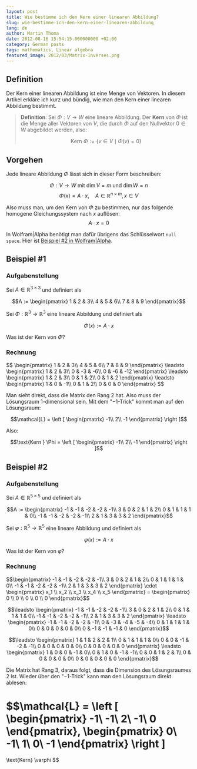 ```yaml
---
layout: post
title: Wie bestimme ich den Kern einer linearen Abbildung?
slug: wie-bestimme-ich-den-kern-einer-linearen-abbildung
lang: de
author: Martin Thoma
date: 2012-08-16 15:54:15.000000000 +02:00
category: German posts
tags: mathematics, Linear algebra
featured_image: 2012/03/Matrix-Inverses.png
---
```

## Definition

Der Kern einer linearen Abbildung ist eine Menge von Vektoren. In diesem Artikel erkläre ich kurz und bündig, wie man den Kern einer linearen Abbildung bestimmt.

> **Definition**: Sei $\Phi: V \rightarrow W$ eine lineare Abbildung. Der **Kern** von $\Phi$ ist die Menge aller Vektoren von $V$, die durch $\Phi$ auf den Nullvektor $0 \in W$ abgebildet werden, also:
>
> $$\text{Kern } \Phi := \{v \in V \mid \Phi(v) = 0\}$$

## Vorgehen

Jede lineare Abbildung $\Phi$ lässt sich in dieser Form beschreiben:

$$\Phi: V \rightarrow W \text{ mit } \dim V = m \text{ und } \dim W = n$$
$$\Phi(x) = A \cdot x, \quad A \in \mathbb{R}^{n \times m}, x \in V$$

Also muss man, um den Kern von $\Phi$ zu bestimmen, nur das folgende homogene Gleichungssystem nach $x$ auflösen:
$$A \cdot x = 0$$

In Wolfram|Alpha benötigt man dafür übrigens das Schlüsselwort `null space`. Hier ist [Beispiel #2 in Wolfram|Alpha](http://www.wolframalpha.com/input/?i=nullspace+%7B%7B-1%2C-1%2C-2%2C-2%2C-1%7D%2C%7B3%2C0%2C2%2C1%2C2%7D%2C%7B0%2C1%2C1%2C1%2C0%7D%2C%7B-1%2C-1%2C-2%2C-2%2C-1%7D%2C%7B2%2C1%2C3%2C3%2C2%7D%7D).

## Beispiel #1

### Aufgabenstellung
Sei $A \in \mathbb{R}^{3 \times 3}$ und definiert als

$$A := \begin{pmatrix}
1 & 2 & 3\\
4 & 5 & 6\\
7 & 8 & 9
\end{pmatrix}$$

Sei $\Phi: \mathbb{R}^3 \rightarrow \mathbb{R}^3$ eine lineare Abbildung und definiert als

$$\Phi(x) := A \cdot x$$

Was ist der Kern von $\Phi$?

<h3>Rechnung</h3>
$$
\begin{pmatrix}
1 & 2 & 3\\
4 & 5 & 6\\
7 & 8 & 9
\end{pmatrix}
\leadsto
\begin{pmatrix}
1 &  2 &  3\\
0 & -3 & -6\\
0 & -6 & -12
\end{pmatrix}
\leadsto
\begin{pmatrix}
1 & 2 & 3\\
0 & 1 & 2\\
0 & 1 & 2
\end{pmatrix}
\leadsto
\begin{pmatrix}
1 & 0 & -1\\
0 & 1 &  2\\
0 & 0 &  0
\end{pmatrix}
$$

Man sieht direkt, dass die Matrix den Rang 2 hat. Also muss der Lösungsraum 1-dimensional sein. Mit dem "$-1$-Trick" kommt man auf den Lösungsraum:

$$\mathcal{L} = \left [
\begin{pmatrix}
-1\\
2\\
-1
\end{pmatrix}
\right ]$$

Also:

$$\text{Kern } \Phi = \left [
\begin{pmatrix}
-1\\
2\\
-1
\end{pmatrix}
\right ]$$

## Beispiel #2

### Aufgabenstellung
Sei $A \in \mathbb{R}^{5 \times 5}$ und definiert als

$$A := \begin{pmatrix}
-1 & -1 & -2 & -2 & -1\\
3  &  0 &  2 &  1 &  2\\
0  &  1 &  1 &  1 &  0\\
-1 & -1 & -2 & -2 & -1\\
 2 &  1 &  3 &  3 &  2
\end{pmatrix}$$

Sei $\varphi: \mathbb{R}^5 \rightarrow \mathbb{R}^5$ eine lineare Abbildung und definiert als

$$\varphi(x) := A \cdot x$$

Was ist der Kern von $\varphi$?

<h3>Rechnung</h3>
$$\begin{pmatrix}
-1 & -1 & -2 & -2 & -1\\
3  &  0 &  2 &  1 &  2\\
0  &  1 &  1 &  1 &  0\\
-1 & -1 & -2 & -2 & -1\\
 2 &  1 &  3 &  3 &  2
\end{pmatrix} \cdot
\begin{pmatrix}
x_1 \\
x_2 \\
x_3 \\
x_4 \\
x_5
\end{pmatrix} =
\begin{pmatrix}
0 \\
0 \\
0 \\
0 \\
0
\end{pmatrix}$$

$$\leadsto
\begin{pmatrix}
-1 & -1 & -2 & -2 & -1\\
3  &  0 &  2 &  1 &  2\\
0  &  1 &  1 &  1 &  0\\
-1 & -1 & -2 & -2 & -1\\
 2 &  1 &  3 &  3 &  2
\end{pmatrix}
\leadsto
\begin{pmatrix}
-1 & -1 & -2 & -2 & -1\\
 0 & -3 & -4 & -5 & -4\\
 0 &  1 &  1 &  1 &  0\\
 0 &  0 &  0 &  0 &  0\\
 0 & -1 & -1 & -1 &  0
\end{pmatrix}$$

$$\leadsto
\begin{pmatrix}
 1 &  1 &  2 &  2 &  1\\
 0 &  1 &  1 &  1 &  0\\
 0 &  0 & -1 & -2 & -1\\
 0 &  0 &  0 &  0 &  0\\
 0 &  0 &  0 &  0 &  0
\end{pmatrix}
\leadsto
\begin{pmatrix}
 1 &  0 &  0 & -1 &  0\\
 0 &  1 &  0 & -1 & -1\\
 0 &  0 &  1 &  2 &  1\\
 0 &  0 &  0 &  0 &  0\\
 0 &  0 &  0 &  0 &  0
\end{pmatrix}$$

Die Matrix hat Rang 3, daraus folgt, dass die Dimension des Lösungsraumes 2 ist.
Wieder über den "$-1$-Trick" kann man den Lösungsraum direkt ablesen:

$$\mathcal{L} =
\left [
\begin{pmatrix}
  -1\\
  -1\\
   2\\
  -1\\
   0
\end{pmatrix},
\begin{pmatrix}
   0\\
  -1\\
   1\\
   0\\
  -1
\end{pmatrix}
\right ]
=
\text{Kern} \varphi
$$
